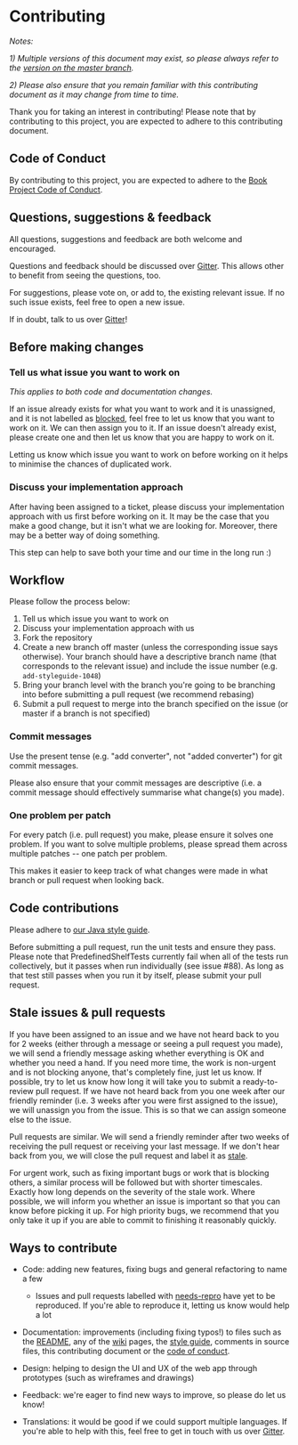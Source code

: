 # Contributing

*Notes:*

*1) Multiple versions of this document may exist, so please always refer to the [version on the master branch](https://github.com/knjk04/book-project/blob/master/README.md).*

*2) Please also ensure that you remain familiar with this contributing document as it may change from time to time.*

Thank you for taking an interest in contributing! Please note that by contributing to this project, you are expected to adhere to this contributing document.

## Code of Conduct

By contributing to this project, you are expected to adhere to the [Book Project Code of Conduct](https://github.com/knjk04/book-project/blob/master/CODE_OF_CONDUCT.md). 

## Questions, suggestions & feedback

All questions, suggestions and feedback are both welcome and encouraged. 

Questions and feedback should be discussed over [Gitter](https://gitter.im/book-project-community). This allows other to benefit from seeing the questions, too.

For suggestions, please vote on, or add to, the existing relevant issue. If no such issue exists, feel free to open a new issue.

If in doubt, talk to us over [Gitter](https://gitter.im/book-project-community)!

## Before making changes

### Tell us what issue you want to work on

*This applies to both code and documentation changes.*

If an issue already exists for what you want to work and it is unassigned, and it is not labelled as [blocked](https://github.com/knjk04/book-project/labels/blocked), feel free to let us know that you want to work on it. We can then assign you to it. If an issue doesn't already exist, please create one and then let us know that you are happy to work on it.

Letting us know which issue you want to work on before working on it helps to minimise the chances of duplicated work.

### Discuss your implementation approach

After having been assigned to a ticket, please discuss your implementation approach with us first before working on it. It may be the case that you make a good change, but it isn't what we are looking for. Moreover, there may be a better way of doing something.

This step can help to save both your time and our time in the long run :)

## Workflow

Please follow the process below:

1. Tell us which issue you want to work on
2. Discuss your implementation approach with us
3. Fork the repository
4. Create a new branch off master (unless the corresponding issue says otherwise). Your branch should have a descriptive branch name (that corresponds to the relevant issue) and include the issue number (e.g. `add-styleguide-1048`)
5. Bring your branch level with the branch you're going to be branching into before submitting a pull request (we recommend rebasing)
6. Submit a pull request to merge into the branch specified on the issue (or master if a branch is not specified)

### Commit messages

Use the present tense (e.g. "add converter", not "added converter") for git commit messages.

Please also ensure that your commit messages are descriptive (i.e. a commit message should effectively summarise what change(s) you made).

### One problem per patch

For every patch (i.e. pull request) you make, please ensure it solves one problem. If you want to solve multiple problems, please spread them across multiple patches -- one patch per problem.

This makes it easier to keep track of what changes were made in what branch or pull request when looking back.

## Code contributions

Please adhere to [our Java style guide](https://github.com/knjk04/book-project/blob/master/STYLEGUIDE.md).

Before submitting a pull request, run the unit tests and ensure they pass. Please note that PredefinedShelfTests currently fail when all of the tests run collectively, but it passes when run individually (see issue #88). As long as that test still passes when you run it by itself, please submit your pull request.
  
## Stale issues & pull requests

If you have been assigned to an issue and we have not heard back to you for 2 weeks (either through a message or seeing a pull request you made), we will send a friendly message asking whether everything is OK and whether you need a hand. If you need more time, the work is non-urgent and is not blocking anyone, that's completely fine, just let us know. 
If possible, try to let us know how long it will take you to submit a ready-to-review pull request. If we have not heard back from you one week after our friendly reminder (i.e. 3 weeks after you were first assigned to the issue), we will unassign you from the issue. This is so that we can assign someone else to the issue. 

Pull requests are similar. We will send a friendly reminder after two weeks of receiving the pull request or receiving your last message. If we don't hear back from you, we will close the pull request and label it as [stale](https://github.com/knjk04/book-project/labels/stale).

For urgent work, such as fixing important bugs or work that is blocking others, a similar process will be followed but with shorter timescales. Exactly how long depends on the severity of the stale work. Where possible, we will inform you whether an issue is important so that you can know before picking it up. For high priority bugs, we recommend that you only take it up if you are able to commit to finishing it reasonably quickly.

## Ways to contribute

- Code: adding new features, fixing bugs and general refactoring to name a few
  - Issues and pull requests labelled with [needs-repro](https://github.com/knjk04/book-project/labels/needs-repro) have yet to be reproduced. If you're able to reproduce it, letting us know would help a lot

- Documentation: improvements (including fixing typos!) to files such as the [README](https://github.com/knjk04/book-project/blob/master/README.md), any of the [wiki](https://github.com/knjk04/book-project/wiki) pages, the [style guide](https://github.com/knjk04/book-project/blob/master/STYLEGUIDE.md), comments in source files, this contributing document or the [code of conduct](https://github.com/knjk04/book-project/blob/master/CODE_OF_CONDUCT.md).

- Design: helping to design the UI and UX of the web app through prototypes (such as wireframes and drawings)

- Feedback: we're eager to find new ways to improve, so please do let us know!

- Translations: it would be good if we could support multiple languages. If you're able to help with this, feel free to get in touch with us over [Gitter](https://gitter.im/book-project-community).
